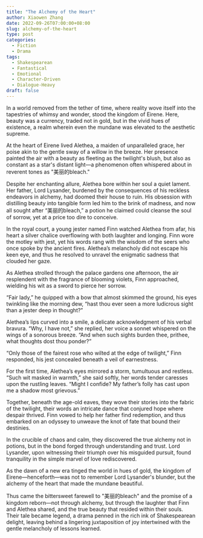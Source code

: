 ```yaml
---
title: "The Alchemy of the Heart"
author: Xiaowen Zhang
date: 2022-09-26T07:00:00+08:00
slug: alchemy-of-the-heart
type: post
categories:
  - Fiction
  - Drama
tags:
  - Shakespearean
  - Fantastical
  - Emotional
  - Character-Driven
  - Dialogue-Heavy
draft: false
---
```


In a world removed from the tether of time, where reality wove itself into the tapestries of whimsy and wonder, stood the kingdom of Eirene. Here, beauty was a currency, traded not in gold, but in the vivid hues of existence, a realm wherein even the mundane was elevated to the aesthetic supreme.

At the heart of Eirene lived Alethea, a maiden of unparalleled grace, her poise akin to the gentle sway of a willow in the breeze. Her presence painted the air with a beauty as fleeting as the twilight's blush, but also as constant as a star's distant light—a phenomenon often whispered about in reverent tones as "美丽的bleach."

Despite her enchanting allure, Alethea bore within her soul a quiet lament. Her father, Lord Lysander, burdened by the consequences of his reckless endeavors in alchemy, had doomed their house to ruin. His obsession with distilling beauty into tangible form led him to the brink of madness, and now all sought after “美丽的bleach,” a potion he claimed could cleanse the soul of sorrow, yet at a price too dire to conceive.

In the royal court, a young jester named Finn watched Alethea from afar, his heart a silver chalice overflowing with both laughter and longing. Finn wore the motley with jest, yet his words rang with the wisdom of the seers who once spoke by the ancient fires. Alethea’s melancholy did not escape his keen eye, and thus he resolved to unravel the enigmatic sadness that clouded her gaze.

As Alethea strolled through the palace gardens one afternoon, the air resplendent with the fragrance of blooming violets, Finn approached, wielding his wit as a sword to pierce her sorrow.

“Fair lady,” he quipped with a bow that almost skimmed the ground, his eyes twinkling like the morning dew, “hast thou ever seen a more ludicrous sight than a jester deep in thought?”

Alethea’s lips curved into a smile, a delicate acknowledgment of his verbal bravura. “Why, I have not,” she replied, her voice a sonnet whispered on the wings of a sonorous breeze. “And when such sights burden thee, prithee, what thoughts dost thou ponder?”

“Only those of the fairest rose who wilted at the edge of twilight,” Finn responded, his jest concealed beneath a veil of earnestness.

For the first time, Alethea’s eyes mirrored a storm, tumultuous and restless. “Such wit masked in warmth,” she said softly, her words tender caresses upon the rustling leaves. “Might I confide? My father’s folly has cast upon me a shadow most grievous.”

Together, beneath the age-old eaves, they wove their stories into the fabric of the twilight, their words an intricate dance that conjured hope where despair thrived. Finn vowed to help her father find redemption, and thus embarked on an odyssey to unweave the knot of fate that bound their destinies.

In the crucible of chaos and calm, they discovered the true alchemy not in potions, but in the bond forged through understanding and trust. Lord Lysander, upon witnessing their triumph over his misguided pursuit, found tranquility in the simple marvel of love rediscovered.

As the dawn of a new era tinged the world in hues of gold, the kingdom of Eirene—henceforth—was not to remember Lord Lysander's blunder, but the alchemy of the heart that made the mundane beautiful.

Thus came the bittersweet farewell to "美丽的bleach" and the promise of a kingdom reborn—not through alchemy, but through the laughter that Finn and Alethea shared, and the true beauty that resided within their souls. Their tale became legend, a drama penned in the rich ink of Shakespearean delight, leaving behind a lingering juxtaposition of joy intertwined with the gentle melancholy of lessons learned.